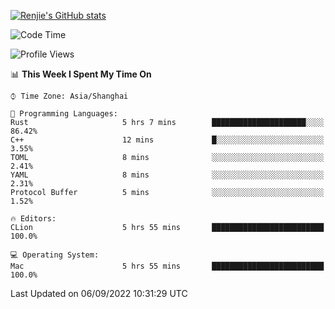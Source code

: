 [![Renjie's GitHub stats](https://github-readme-stats.vercel.app/api?username=liurenjie1024&show_icons=true&theme=chartreuse-dark)](https://github.com/anuraghazra/github-readme-stats)

<!--START_SECTION:waka-->
![Code Time](http://img.shields.io/badge/Code%20Time-143%20hrs%202%20mins-blue)

![Profile Views](http://img.shields.io/badge/Profile%20Views-15-blue)

📊 **This Week I Spent My Time On** 

```text
⌚︎ Time Zone: Asia/Shanghai

💬 Programming Languages: 
Rust                     5 hrs 7 mins        █████████████████████░░░░   86.42% 
C++                      12 mins             █░░░░░░░░░░░░░░░░░░░░░░░░   3.55% 
TOML                     8 mins              ░░░░░░░░░░░░░░░░░░░░░░░░░   2.41% 
YAML                     8 mins              ░░░░░░░░░░░░░░░░░░░░░░░░░   2.31% 
Protocol Buffer          5 mins              ░░░░░░░░░░░░░░░░░░░░░░░░░   1.52%

🔥 Editors: 
CLion                    5 hrs 55 mins       █████████████████████████   100.0%

💻 Operating System: 
Mac                      5 hrs 55 mins       █████████████████████████   100.0%

```


 Last Updated on 06/09/2022 10:31:29 UTC
<!--END_SECTION:waka-->

